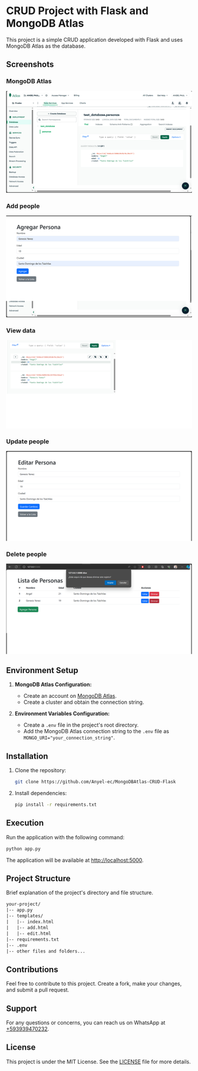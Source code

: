 # CRUD Project with Flask and MongoDB Atlas

This project is a simple CRUD application developed with Flask and uses MongoDB Atlas as the database.

## Screenshots
### MongoDB Atlas
<!-- agregar imagenes al readme.md -->
![MongoBD](doc/mongo.png)
### Add people
![ADD](doc/add.png)
### View data
![ADD](doc/guardado2.png)
### Update people
![Editar](doc/editar.png)
### Delete people
![Eliminar](doc/eliminar.png)





## Environment Setup

1. **MongoDB Atlas Configuration:**
   - Create an account on [MongoDB Atlas](https://www.mongodb.com/cloud/atlas).
   - Create a cluster and obtain the connection string.

2. **Environment Variables Configuration:**
   - Create a `.env` file in the project's root directory.
   - Add the MongoDB Atlas connection string to the `.env` file as `MONGO_URI="your_connection_string"`.

## Installation

1. Clone the repository:

    ```bash
    git clone https://github.com/Anyel-ec/MongoDBAtlas-CRUD-Flask
    ```

2. Install dependencies:

    ```bash
    pip install -r requirements.txt
    ```

## Execution

Run the application with the following command:

```bash
python app.py
```

The application will be available at [http://localhost:5000](http://localhost:5000).

## Project Structure

Brief explanation of the project's directory and file structure.

```
your-project/
|-- app.py
|-- templates/
|   |-- index.html
|   |-- add.html
|   |-- edit.html
|-- requirements.txt
|-- .env
|-- other files and folders...
```

## Contributions

Feel free to contribute to this project. Create a fork, make your changes, and submit a pull request.

## Support

For any questions or concerns, you can reach us on WhatsApp at [+593939470232](https://wa.me/593939470232).



## License

This project is under the MIT License. See the [LICENSE](LICENSE) file for more details.
